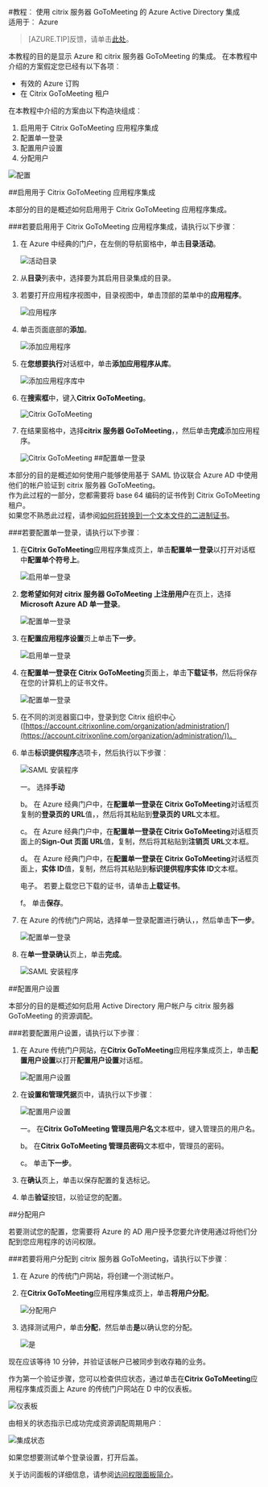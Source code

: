 <properties 
    pageTitle="教程︰ Azure Active Directory 集成使用 Citrix GoToMeeting |Microsoft Azure" 
    description="了解如何使用 Citrix GoToMeeting Azure Active Directory 以启用单一登录、 自动化资源调配，和更多。" 
    services="active-directory" 
    authors="jeevansd"  
    documentationCenter="na" 
    manager="femila"/>

<tags 
    ms.service="active-directory" 
    ms.devlang="na" 
    ms.topic="article" 
    ms.tgt_pltfrm="na" 
    ms.workload="identity" 
    ms.date="08/16/2016" 
    ms.author="jeedes" />

#<a name="tutorial-azure-active-directory-integration-with-citrix-gotomeeting"></a>教程︰ 使用 citrix 服务器 GoToMeeting 的 Azure Active Directory 集成  
适用于︰ Azure

>[AZURE.TIP]反馈，请单击[此处](http://go.microsoft.com/fwlink/?LinkId=522412)。

本教程的目的是显示 Azure 和 citrix 服务器 GoToMeeting 的集成。 在本教程中介绍的方案假定您已经有以下各项︰

-   有效的 Azure 订购
-   在 Citrix GoToMeeting 租户

在本教程中介绍的方案由以下构造块组成︰

1.  启用用于 Citrix GoToMeeting 应用程序集成
2.  配置单一登录
3.  配置用户设置
4.  分配用户

![配置](./media/active-directory-saas-citrix-gotomeeting-tutorial/IC768996.png "配置")



##<a name="enabling-the-application-integration-for-citrix-gotomeeting"></a>启用用于 Citrix GoToMeeting 应用程序集成

本部分的目的是概述如何启用用于 Citrix GoToMeeting 应用程序集成。

###<a name="to-enable-the-application-integration-for-citrix-gotomeeting-perform-the-following-steps"></a>若要启用用于 Citrix GoToMeeting 应用程序集成，请执行以下步骤︰

1.  在 Azure 中经典的门户，在左侧的导航窗格中，单击**目录活动**。

    ![活动目录](./media/active-directory-saas-citrix-gotomeeting-tutorial/IC700993.png "活动目录")

2.  从**目录**列表中，选择要为其启用目录集成的目录。

3.  若要打开应用程序视图中，目录视图中，单击顶部的菜单中的**应用程序**。

    ![应用程序](./media/active-directory-saas-citrix-gotomeeting-tutorial/IC700994.png "应用程序")

4.  单击页面底部的**添加**。

    ![添加应用程序](./media/active-directory-saas-citrix-gotomeeting-tutorial/IC749321.png "添加应用程序")

5.  在**您想要执行**对话框中，单击**添加应用程序从库**。

    ![添加应用程序库中](./media/active-directory-saas-citrix-gotomeeting-tutorial/IC749322.png "添加应用程序库中")

6.  在**搜索框**中，键入**Citrix GoToMeeting**。

    ![Citrix GoToMeeting](./media/active-directory-saas-citrix-gotomeeting-tutorial/IC701006.png "Citrix GoToMeeting")

7.  在结果窗格中，选择**citrix 服务器 GoToMeeting**，，然后单击**完成**添加应用程序。

    ![Citrix GoToMeeting](./media/active-directory-saas-citrix-gotomeeting-tutorial/IC701012.png "Citrix GoToMeeting")
##<a name="configuring-single-sign-on"></a>配置单一登录

本部分的目的是概述如何使用户能够使用基于 SAML 协议联合 Azure AD 中使用他们的帐户验证到 citrix 服务器 GoToMeeting。  
作为此过程的一部分，您都需要将 base 64 编码的证书传到 Citrix GoToMeeting 租户。  
如果您不熟悉此过程，请参阅[如何将转换到一个文本文件的二进制证书](http://youtu.be/PlgrzUZ-Y1o)。

###<a name="to-configure-single-sign-on-perform-the-following-steps"></a>若要配置单一登录，请执行以下步骤︰

1.  在**Citrix GoToMeeting**应用程序集成页上，单击**配置单一登录**以打开对话框中**配置单个符号上**。

    ![启用单一登录](./media/active-directory-saas-citrix-gotomeeting-tutorial/IC768997.png "启用单一登录")

2.  **您希望如何对 citrix 服务器 GoToMeeting 上注册用户**在页上，选择**Microsoft Azure AD 单一登录**。

    ![配置单一登录](./media/active-directory-saas-citrix-gotomeeting-tutorial/IC768998.png "配置单一登录")


3. 在**配置应用程序设置**页上单击**下一步**。 

    ![启用单一登录](./media/active-directory-saas-citrix-gotomeeting-tutorial/IC7689981.png "启用单一登录")

4.  在**配置单一登录在 Citrix GoToMeeting**页面上，单击**下载证书**，然后将保存在您的计算机上的证书文件。

    ![配置单一登录](./media/active-directory-saas-citrix-gotomeeting-tutorial/IC768999.png "配置单一登录")

5.  在不同的浏览器窗口中，登录到您 Citrix 组织中心 ([https://account.citrixonline.com/organization/administration/](https://account.citrixonline.com/organization/administration/))。

6. 单击**标识提供程序**选项卡，然后执行以下步骤︰  

    ![SAML 安装程序](./media/active-directory-saas-citrix-gotomeeting-tutorial/IC6892321.png "SAML 安装程序")

    一。 选择**手动**

    
    b。 在 Azure 经典门户中，在**配置单一登录在 Citrix GoToMeeting**对话框页复制的**登录页的 URL**值，，然后将其粘贴到**登录页的 URL**文本框。 

    
    c。 在 Azure 经典门户中，在**配置单一登录在 Citrix GoToMeeting**对话框页面上的**Sign-Out 页面 URL**值，复制，然后将其粘贴到**注销页 URL**文本框。

    
    d。 在 Azure 经典门户中，在**配置单一登录在 Citrix GoToMeeting**对话框页面上，**实体 ID**值，复制，然后将其粘贴到**标识提供程序实体 ID**文本框。

   
    电子。 若要上载您已下载的证书，请单击**上载证书**。

    
    f。 单击**保存**。

6.  在 Azure 的传统门户网站，选择单一登录配置进行确认，，然后单击**下一步**。

    ![配置单一登录](./media/active-directory-saas-citrix-gotomeeting-tutorial/IC769000.png "配置单一登录")


7. 在**单一登录确认**页上，单击**完成**。

    ![SAML 安装程序](./media/active-directory-saas-citrix-gotomeeting-tutorial/IC7689982.png "SAML 安装程序")





##<a name="configuring-user-provisioning"></a>配置用户设置

本部分的目的是概述如何启用 Active Directory 用户帐户与 citrix 服务器 GoToMeeting 的资源调配。

###<a name="to-configure-user-provisioning-perform-the-following-steps"></a>若要配置用户设置，请执行以下步骤︰

1.  在 Azure 传统门户网站，在**Citrix GoToMeeting**应用程序集成页上，单击**配置用户设置**以打开**配置用户设置**对话框。

    ![配置用户设置](./media/active-directory-saas-citrix-gotomeeting-tutorial/IC769001.png "配置用户设置")

2.  在**设置和管理凭据**页中，请执行以下步骤︰

    ![配置用户设置](./media/active-directory-saas-citrix-gotomeeting-tutorial/IC769002.png "配置用户设置")

    一。 在**Citrix GoToMeeting 管理员用户名**文本框中，键入管理员的用户名。

    
    b。 在**Citrix GoToMeeting 管理员密码**文本框中，管理员的密码。

    
    c。 单击**下一步**。

3.  在**确认**页上，单击以保存配置的复选标记。

4.  单击**验证**按钮，以验证您的配置。


##<a name="assigning-users"></a>分配用户

若要测试您的配置，您需要将 Azure 的 AD 用户授予您要允许使用通过将他们分配到您应用程序的访问权限。

###<a name="to-assign-users-to-citrix-gotomeeting-perform-the-following-steps"></a>若要将用户分配到 citrix 服务器 GoToMeeting，请执行以下步骤︰

1.  在 Azure 的传统门户网站，将创建一个测试帐户。

2.  在**Citrix GoToMeeting**应用程序集成页上，单击**将用户分配**。

    ![分配用户](./media/active-directory-saas-citrix-gotomeeting-tutorial/IC769003.png "分配用户")

3.  选择测试用户，单击**分配**，然后单击**是**以确认您的分配。

    ![是](./media/active-directory-saas-citrix-gotomeeting-tutorial/IC767830.png "是")

现在应该等待 10 分钟，并验证该帐户已被同步到收存箱的业务。

作为第一个验证步骤，您可以检查供应状态，通过单击在**Citrix GoToMeeting**应用程序集成页面上 Azure 的传统门户网站在 D 中的仪表板。

![仪表板](./media/active-directory-saas-citrix-gotomeeting-tutorial/IC769004.png "仪表板")

由相关的状态指示已成功完成资源调配周期用户︰

![集成状态](./media/active-directory-saas-citrix-gotomeeting-tutorial/IC769005.png "集成状态")

如果您想要测试单个登录设置，打开后盖。

关于访问面板的详细信息，请参阅[访问权限面板简介](https://msdn.microsoft.com/library/dn308586)。
